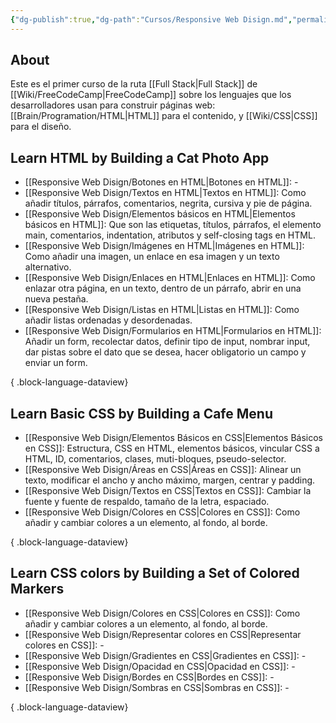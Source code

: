 ```yaml
---
{"dg-publish":true,"dg-path":"Cursos/Responsive Web Disign.md","permalink":"/cursos/responsive-web-disign/","title":"Responsive Web Design","tags":["programation","HTML","CSS","publish"]}
---
```


## About
Este es el primer curso de la ruta [[Full Stack\|Full Stack]] de [[Wiki/FreeCodeCamp\|FreeCodeCamp]] sobre los lenguajes que los desarrolladores usan para construir páginas web: [[Brain/Programation/HTML\|HTML]] para el contenido, y [[Wiki/CSS\|CSS]] para el diseño.
## Learn HTML by  Building a Cat Photo App
- [[Responsive Web Disign/Botones en HTML\|Botones en HTML]]: \-
- [[Responsive Web Disign/Textos en HTML\|Textos en HTML]]: Como añadir títulos, párrafos, comentarios, negrita, cursiva y pie de página.
- [[Responsive Web Disign/Elementos básicos en HTML\|Elementos básicos en HTML]]: Que son las etiquetas, títulos, párrafos, el elemento main, comentarios, indentation, atributos y self-closing tags en HTML.
- [[Responsive Web Disign/Imágenes en HTML\|Imágenes en HTML]]: Como añadir una imagen, un enlace en esa imagen y un texto alternativo.
- [[Responsive Web Disign/Enlaces en HTML\|Enlaces en HTML]]: Como enlazar otra página, en un texto, dentro de un párrafo, abrir en una nueva pestaña.
- [[Responsive Web Disign/Listas en HTML\|Listas en HTML]]: Como añadir listas ordenadas y desordenadas.
- [[Responsive Web Disign/Formularios en HTML\|Formularios en HTML]]: Añadir un form, recolectar datos, definir tipo de input, nombrar input, dar pistas sobre el dato que se desea, hacer obligatorio un campo y enviar un form.

{ .block-language-dataview}
## Learn Basic CSS by Building a Cafe Menu
- [[Responsive Web Disign/Elementos Básicos en CSS\|Elementos Básicos en CSS]]: Estructura, CSS en HTML, elementos básicos, vincular CSS a HTML, ID, comentarios, clases, muti-bloques, pseudo-selector.
- [[Responsive Web Disign/Áreas en CSS\|Áreas en CSS]]: Alinear un texto, modificar el ancho y ancho máximo, margen, centrar y padding.
- [[Responsive Web Disign/Textos en CSS\|Textos en CSS]]: Cambiar la fuente y fuente de respaldo, tamaño de la letra, espaciado.
- [[Responsive Web Disign/Colores en CSS\|Colores en CSS]]: Como añadir y cambiar colores a un elemento, al fondo, al borde.

{ .block-language-dataview}
## Learn CSS colors by Building a Set of Colored Markers
- [[Responsive Web Disign/Colores en CSS\|Colores en CSS]]: Como añadir y cambiar colores a un elemento, al fondo, al borde.
- [[Responsive Web Disign/Representar colores  en CSS\|Representar colores  en CSS]]: \-
- [[Responsive Web Disign/Gradientes en CSS\|Gradientes en CSS]]: \-
- [[Responsive Web Disign/Opacidad en CSS\|Opacidad en CSS]]: \-
- [[Responsive Web Disign/Bordes en CSS\|Bordes en CSS]]: \-
- [[Responsive Web Disign/Sombras en CSS\|Sombras en CSS]]: \-

{ .block-language-dataview}


